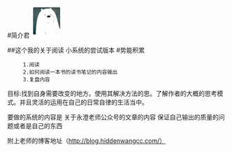 #简介君
![](./_image/2017-02-19-10-24-27.jpg)

##这个我的关于阅读 小系统的尝试版本
#势能积累

		 1.阅读
         2.如何阅读一本书的读书笔记的内容输出
         3.复盘内容 

目标:找到自身需要改变的地方。使用其解决方法的思。了解作者的大概的思考模式。并且灵活的运用在自己的日常自律的生活当中。
		 

要做的系统的内容是 关于永澄老师公众号的文章的内容
保证自己输出的质量的问题或者是自己的东西



附上老师的博客地址（http://blog.hiddenwangcc.com/）






